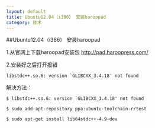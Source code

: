 ```yaml
---
layout: default
title: Ubuntu12.04（i386） 安装haroopad
category: 技术
---
```


##Ubuntu12.04（i386） 安装haroopad

1.从官网上下载haroopad安装包 http://pad.haroopress.com/

2.安装好之后打开报错

	libstdc++.so.6: version `GLIBCXX_3.4.18' not found

解决方法：

	$ libstdc++.so.6: version `GLIBCXX_3.4.18' not found

	$ sudo add-apt-repository ppa:ubuntu-toolchain-r/test

	$ sudo apt-get install lib64stdc++-4.9-dev 

